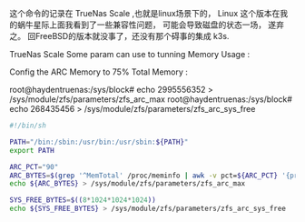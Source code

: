 这个命令的记录在 TrueNas Scale ,也就是linux场景下的， Linux 这个版本在我的蜗牛星际上面我看到了一些兼容性问题， 可能会导致磁盘的状态一场， 遂弃之。 回FreeBSD的版本就没事了，还没有那个碍事的集成 k3s.

TrueNas Scale
Some param can use to tunning Memory Usage : 

Config the ARC Memory to 75% Total Memory :

root@haydentruenas:/sys/block# echo 2995556352 > /sys/module/zfs/parameters/zfs_arc_max
root@haydentruenas:/sys/block# echo 268435456 > /sys/module/zfs/parameters/zfs_arc_sys_free

```bash
#!/bin/sh

PATH="/bin:/sbin:/usr/bin:/usr/sbin:${PATH}"
export PATH

ARC_PCT="90"
ARC_BYTES=$(grep '^MemTotal' /proc/meminfo | awk -v pct=${ARC_PCT} '{printf "%d", $2 * 1024 * (pct / 100.0)}')
echo ${ARC_BYTES} > /sys/module/zfs/parameters/zfs_arc_max

SYS_FREE_BYTES=$((8*1024*1024*1024))
echo ${SYS_FREE_BYTES} > /sys/module/zfs/parameters/zfs_arc_sys_free
```